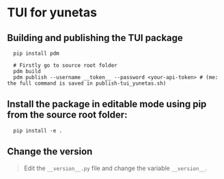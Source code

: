 # TUI for yunetas


## Building and publishing the TUI package
```shell
  pip install pdm
  
  # Firstly go to source root folder
  pdm build
  pdm publish --username __token__ --password <your-api-token> # (me: the full command is saved in publish-tui_yunetas.sh)
```

## Install the package in editable mode using pip from the source root folder:

```shell
  pip install -e .
```

## Change the version

> Edit the `__version__.py` file and change the variable `__version__`.
